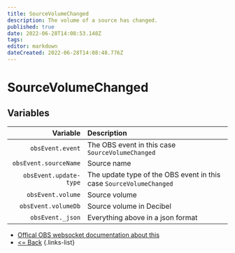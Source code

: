 ```yaml
---
title: SourceVolumeChanged
description: The volume of a source has changed.
published: true
date: 2022-06-28T14:08:53.148Z
tags: 
editor: markdown
dateCreated: 2022-06-28T14:08:48.776Z
---
```


# SourceVolumeChanged

## Variables

| Variable | Description |
|---------:|:------------|
| `obsEvent.event` | The OBS event in this case `SourceVolumeChanged`
| `obsEvent.sourceName` | Source name
| `obsEvent.update-type` | The update type of the OBS event in this case `SourceVolumeChanged`
| `obsEvent.volume` | Source volume
| `obsEvent.volumeDb` | Source volume in Decibel
| `obsEvent._json` | Everything above in a json format

* [Offical OBS websocket documentation about this](https://github.com/obsproject/obs-websocket/blob/4.x-current/docs/generated/protocol.md#sourcevolumechanged)
* [<= Back](/en/Integrations/OBS/OBS-Events)
{.links-list}